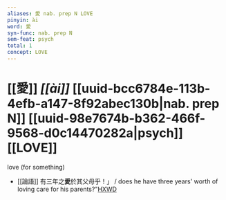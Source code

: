 ```yaml
---
aliases: 愛 nab. prep N LOVE
pinyin: ài
word: 愛
syn-func: nab. prep N
sem-feat: psych
total: 1
concept: LOVE 
---
```

# [[愛]] *[[ài]]*  [[uuid-bcc6784e-113b-4efb-a147-8f92abec130b|nab. prep N]] [[uuid-98e7674b-b362-466f-9568-d0c14470282a|psych]] [[LOVE]]
love (for something)
 - [[論語]] 有三年之**愛**於其父母乎！」 / does he have three years' worth of loving care for his parents?"[HXWD](https://hxwd.org/textview.html?location=KR1h0004_tls_017-38a.1)